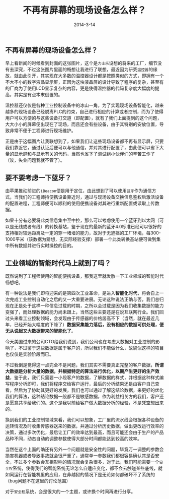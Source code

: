 ﻿---
title: 不再有屏幕的现场设备怎么样？
tags:
- 微信
categories:
- 冰河杂谈
date: 2014-3-14
---
## 不再有屏幕的现场设备怎么样？

早上看新闻的时候看到封面的这张图片，这个是`力士乐`设想的将来的工厂，细节没有去深究，不过这张图片里面的畅想让我进行了联想，最近因为研究`温控器`的缘故，就由此引开，其实现在大多数的温控器设计都是按照类似的方式，即拥有一个不大不小的数字液晶显示屏，正因为这块液晶屏的设计导致了程序的复杂，甚至有的厂商为了使用LCD显示复杂的内容，更是使得温控器的代码复杂度大幅度的提高，其实是有点本末倒置的。

温控器还仅仅是各种工业控制设备中的冰山一角，为了实现现场设备智能化，越来越多的现场设备已经脱离PLC的约束，自己进行相应的计算或者控制，而为了使得用户可以方便的与这些设备打交道（即配置），就有了我们上面提到的这个问题，大大小小的屏幕便出现在了现场，而且还会有些设备，由于其特别的安放位置，导致非常不便于工程师进行现场维护。

正是由于这幅图片让我联想到了，如果我们让这些现场设备都不再有显示屏，只要我们靠近它，通过认证后便可以与他通信，并对其进行配置了，由此便可以省下大量的显示屏和与显示有关的代码，当然也省下了测试组小伙伴们的辛苦工作了（诶，失业问题我就不管了）。

## 要不要考虑一下蓝牙？

由苹果推动前进的`iBeacon`便是用于定位，由此想到了可以使用`蓝牙`作为通信方式，当我们的工程师持便携设备靠近时，通过与现场设备交换信息鉴权后激活设备的配置进程，工程师便可以顺利的使用便携设备对其进行重新配置或读取上传数据。

如果十分有必要将此类信息集中至中控，那么可以考虑使用一个蓝牙到以太网（可以是无线或者有线）的转换基站，鉴于现在的最新的蓝牙4.0标准已经可以很好的支持相对较远距离及一定的穿一堵墙的能力，故对于无遮挡的工厂环境，每300-1000平米（该数据为猜想，无实际经验支撑）部署一个此类转换基站便可做到集中所有数据并进行实时操控的目的。

## 工业领域的智能时代马上就到了吗？

既然说到了工程师使用的智能便携设备，那我这里就发散一下工业领域的智能时代畅想吧。

有一种说法是我们即将迎来的是第四次工业革命，是进入**智能化时代**，将会自上一次完成工业控制自动化之后的又一大重要进展。无论这种说法正确与否，我们总归现在正是处于这样一种信息过载的时期，之所以会过载是因为我们收集数据的能力变强了，而处理数据的能力尚未跟上，当然这些主要还是在说互联网行业。我们回过头来看工业控制领域，会发现由于传感器的价格居高不下（当然，就在最近几年，已经开始大幅度的下降了）**数据采集能力落后，没有相应的数据可供处理，便无从说起又大数据带来的智能化了**。

今天美国过来的公司CTO给我们说到，我们公司也在考虑大数据对工业控制的影响了，不过鉴于这些数据是属于客户的，所以我们不能做什么，故貌似这样的项目也仅仅是实验阶段而已。

不过我倒是觉得这一点完全不是问题，我们其实不需要真正完整的客户数据，**所谓大数据是分析大量的数据，并根据特定的算法进行优化，以期产生更好的生产效益**，鉴于此，我们只需要一小段客户的数据，了解数据的样式，并根据这种样式编写程序分析即可，我们将程序交给客户运行，最后的分析结果还是由客户自己查看，然后为了协助其更好的发展，我们也可以通过了解这结论数据，来更好的优化我们的算法，这种结论数据一般都不是敏感数据，作为利益相关方的我们，客户还是愿意共享给我们的。这个是我以前给客户做大数据分析的经验，不是凭空想出来的。

换到我们的工业控制领域来看，我们可以想象，工厂里的流水线会根据各种设备的运转情况及时收集传感器送来的数据，并通过分析历史数据，做出更改运行效率的决策，通过多次优化，最后让工厂的效率达到最高，而且可能还会由于生产的产品品种不同，动态自动的调整参数使得大部分时间都能达到较高的效率。

当然在这个上面的确还有另外一个问题就是安全性的问题，毕竟万一调整的参数会损害机器或者导致事故就会很严重了，通常单一参数我们都很容易确认其是否安全，不过多个参数会互相影响的情况就会复杂很多，对于此，我们可能需要一个`安全栓`系统，使得我们的智能系统无论怎么自适应变化，都不会去触碰某些底线，就如同运行在智能机里的应用，在非越狱的情况下是无论如何都破坏不了系统的（bug问题不在这里的讨论范围）

对于`安全栓`系统，会是很大的一个主题，或许换个时间再进行分享。
